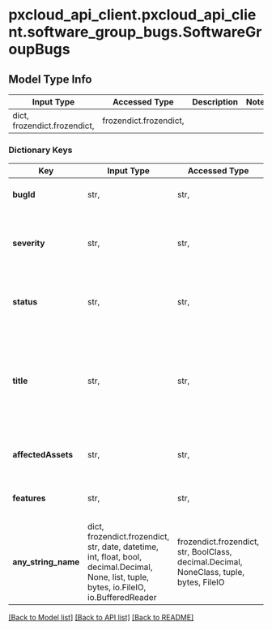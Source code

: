 # pxcloud_api_client.pxcloud_api_client.software_group_bugs.SoftwareGroupBugs

## Model Type Info
Input Type | Accessed Type | Description | Notes
------------ | ------------- | ------------- | -------------
dict, frozendict.frozendict,  | frozendict.frozendict,  |  | 

### Dictionary Keys
Key | Input Type | Accessed Type | Description | Notes
------------ | ------------- | ------------- | ------------- | -------------
**bugId** | str,  | str,  | Unique identifier of the bug | [optional] 
**severity** | str,  | str,  | Severity level of the bug. Can be High, Medium, or Low. | [optional] 
**status** | str,  | str,  | Status of the bug. Can be Exposed or Not Exposed. | [optional] 
**title** | str,  | str,  | Title of the bug. For example, CiscoBug-2020-x8k2, or Cisco IOS XE Software Command Injection Vulnerability. | [optional] 
**affectedAssets** | str,  | str,  | Number of assets affected by the bug. | [optional] 
**features** | str,  | str,  | Number of features affected by the bug. | [optional] 
**any_string_name** | dict, frozendict.frozendict, str, date, datetime, int, float, bool, decimal.Decimal, None, list, tuple, bytes, io.FileIO, io.BufferedReader | frozendict.frozendict, str, BoolClass, decimal.Decimal, NoneClass, tuple, bytes, FileIO | any string name can be used but the value must be the correct type | [optional]

[[Back to Model list]](../../README.md#documentation-for-models) [[Back to API list]](../../README.md#documentation-for-api-endpoints) [[Back to README]](../../README.md)

